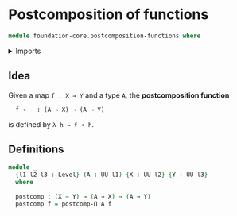 # Postcomposition of functions

```agda
module foundation-core.postcomposition-functions where
```

<details><summary>Imports</summary>

```agda
open import foundation.postcomposition-dependent-functions
open import foundation.universe-levels

open import foundation-core.function-types
```

</details>

## Idea

Given a map `f : X → Y` and a type `A`, the **postcomposition function**

```text
  f ∘ - : (A → X) → (A → Y)
```

is defined by `λ h → f ∘ h`.

## Definitions

```agda
module _
  {l1 l2 l3 : Level} (A : UU l1) {X : UU l2} {Y : UU l3}
  where

  postcomp : (X → Y) → (A → X) → (A → Y)
  postcomp f = postcomp-Π A f
```
